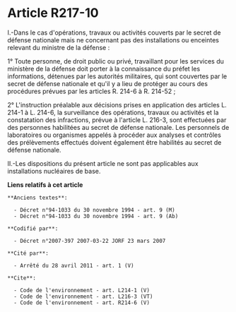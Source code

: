 # Article R217-10

I.-Dans le cas d'opérations, travaux ou activités couverts par le secret de défense nationale mais ne concernant pas des
installations ou enceintes relevant du ministre de la défense : 

1° Toute personne, de droit public ou privé, travaillant pour les services du ministère de la défense doit porter à la
connaissance du préfet les informations, détenues par les autorités militaires, qui sont couvertes par le secret de défense
nationale et qu'il y a lieu de protéger au cours des procédures prévues par les articles R. 214-6 à R. 214-52 ; 

2° L'instruction préalable aux décisions prises en application des articles L. 214-1 à L. 214-6, la surveillance des
opérations, travaux ou activités et la constatation des infractions, prévue à l'article L. 216-3, sont effectuées par des
personnes habilitées au secret de défense nationale. Les personnels de laboratoires ou organismes appelés à procéder aux
analyses et contrôles des prélèvements effectués doivent également être habilités au secret de défense nationale. 

II.-Les dispositions du présent article ne sont pas applicables aux installations nucléaires de base.

**Liens relatifs à cet article**

	**Anciens textes**:

	  - Décret n°94-1033 du 30 novembre 1994 - art. 9 (M)
	  - Décret n°94-1033 du 30 novembre 1994 - art. 9 (Ab)

	**Codifié par**:

	  - Décret n°2007-397 2007-03-22 JORF 23 mars 2007

	**Cité par**:

	  - Arrêté du 28 avril 2011 - art. 1 (V)

	**Cite**:

	  - Code de l'environnement - art. L214-1 (V)
	  - Code de l'environnement - art. L216-3 (VT)
	  - Code de l'environnement - art. R214-6 (V)
